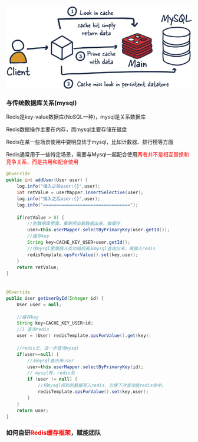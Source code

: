 ![](images/7.mysql和Redis搭配使用.jpg)

### 与传统数据库关系(mysql)

Redis是key-value数据库(NoSQL一种)，mysql是关系数据库

Redis数据操作主要在内存，而mysql主要存储在磁盘

Redis在某一些场景使用中要明显优于mysql，比如计数器、排行榜等方面

Redis通常用于一些特定场景，需要与Mysql一起配合使用<font color = 'red'>两者并不是相互替换和竞争关系，而是共用和配合使用</font>



```java
@Override
public int addUser(User user) {
    log.info("插入之前user:{}",user);
    int retValue = userMapper.insertSelective(user);
    log.info("插入之后user:{}",user);
    log.info("=================================");

    if(retValue > 0) {
        //到数据库里面，重新捞出新数据出来，做缓存
        user=this.userMapper.selectByPrimaryKey(user.getId());
        //缓存key
        String key=CACHE_KEY_USER+user.getId();
        //往mysql里面插入成功随后再从mysql查询出来，再插入redis
        redisTemplate.opsForValue().set(key,user);
    }
    return retValue;
}


@Override
public User getUserById(Integer id) {
    User user = null;

    //缓存key
    String key=CACHE_KEY_USER+id;
    //1 查询redis
    user = (User) redisTemplate.opsForValue().get(key);

    //redis无，进一步查询mysql
    if(user==null) {
        //从mysql查出来user
        user=this.userMapper.selectByPrimaryKey(id);
        // mysql有，redis无
        if (user != null) {
            //把mysql捞到的数据写入redis，方便下次查询能redis命中。
            redisTemplate.opsForValue().set(key,user);
        }
    }
    return user;
}
```

### 如何自研<font color = 'red'>Redis缓存框架</font>，赋能团队









 